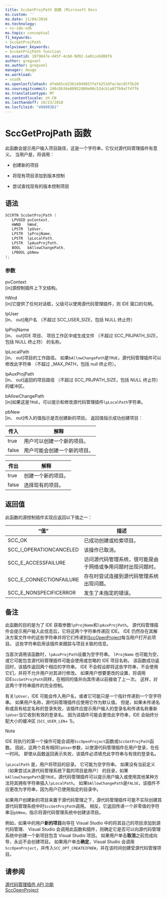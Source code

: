 ```yaml
---
title: SccGetProjPath 函数 |Microsoft Docs
ms.custom: ''
ms.date: 11/04/2016
ms.technology:
- vs-ide-sdk
ms.topic: conceptual
f1_keywords:
- SccGetProjPath
helpviewer_keywords:
- SccGetProjPath function
ms.assetid: 1079847e-d45f-4cb8-9d92-1e01ce5d08f6
author: gregvanl
ms.author: gregvanl
manager: douge
ms.workload:
- vssdk
ms.openlocfilehash: dfeb65cd23b14949857faf4253dfec3ec85f5b20
ms.sourcegitcommit: 240c8b34e80952d00e90c52dcb1a077b9aff47f6
ms.translationtype: MT
ms.contentlocale: zh-CN
ms.lasthandoff: 10/23/2018
ms.locfileid: "49889381"
---
```

# <a name="sccgetprojpath-function"></a>SccGetProjPath 函数
此函数会提示用户输入项目路径，这是一个字符串，它仅对源代码管理插件有意义。 当用户是，将调用：  
  
-   创建新的项目  
  
-   将现有项目添加到版本控制  
  
-   尝试查找现有的版本控制项目  
  
## <a name="syntax"></a>语法  
  
```cpp  
SCCRTN SccGetProjPath (  
   LPVOID pvContext,  
   HWND   hWnd,  
   LPSTR  lpUser,  
   LPSTR  lpProjName,  
   LPSTR  lpLocalPath,  
   LPSTR  lpAuxProjPath,  
   BOOL   bAllowChangePath,  
   LPBOOL pbNew  
);  
```  
  
### <a name="parameters"></a>参数  
 pvContext  
 [in]源控制插件上下文结构。  
  
 hWnd  
 [in]它提供了任何对话框，父级可以使用源代码管理插件，则 IDE 窗口的句柄。  
  
 lpUser  
 [in、 out]用户名 （不超过 SCC_USER_SIZE，包括 NULL 终止符）  
  
 lpProjName  
 [in、 out]IDE 项目、 项目工作区中或生成文件 （不超过 SCC_PRJPATH_SIZE，包括 NULL 终止符） 的名称。  
  
 lpLocalPath  
 [in、 out]项目的工作路径。 如果`bAllowChangePath`是`TRUE`，源代码管理插件可以修改此字符串 （不超过 _MAX_PATH，包括 null 终止符）。  
  
 lpAuxProjPath  
 [in、 out]返回的项目路径 （不超过 SCC_PRJPATH_SIZE，包括 NULL 终止符） 的缓冲区。  
  
 bAllowChangePath  
 [in]如果这是`TRUE`，可以提示和修改源代码管理插件`lpLocalPath`字符串。  
  
 pbNew  
 [in、 out]传入的值指示是否创建新的项目。 返回值指示成功创建项目：  
  
|传入|解释|  
|--------------|--------------------|  
|true|用户可以创建一个新的项目。|  
|false|用户可能会创建一个新的项目。|  
  
|传出|解释|  
|--------------|--------------------|  
|true|创建一个新的项目。|  
|false|选择现有的项目。|  
  
## <a name="return-value"></a>返回值  
 此函数的源控制插件实现应返回以下值之一：  
  
|“值”|描述|  
|-----------|-----------------|  
|SCC_OK|已成功创建或检索项目。|  
|SCC_I_OPERATIONCANCELED|该操作已取消。|  
|SCC_E_ACCESSFAILURE|访问源代码管理系统，很可能是由于网络或争用问题时出现问题时。|  
|SCC_E_CONNECTIONFAILURE|存在时尝试连接到源代码管理系统出现问题。|  
|SCC_E_NONSPECIFICERROR|发生了未指定的错误。|  
  
## <a name="remarks"></a>备注  
 此函数的目的是为了 IDE 获取参数`lpProjName`和`lpAuxProjPath`。 源代码管理插件会提示用户输入此信息后，它将这两个字符串传递回 IDE。 IDE 仍然存在其解决方案文件中的这些字符串并将它们传递到[SccOpenProject](../extensibility/sccopenproject-function.md)每当用户打开此项目。 这些字符串启用该插件来跟踪与项目关联的信息。  
  
 当首次调用该函数时，`lpAuxProjPath`设置为空字符串。 `lProjName` 也可能为空，或它可能包含源代码管理插件可能会使用或忽略的 IDE 项目名称。 该函数成功返回时，该插件返回两个相应的字符串。 IDE 不会假设即将这些字符串，不会使用它们，并将不允许用户对其进行修改。 如果用户想要更改的设置，将调用 IDE`SccGetProjPath`同样，在相同的值并向其传递以前接收了上一次。 这样，对这两个字符串插件的完全控制。  
  
 有关`lpUser`，IDE 可能会传入用户名，或者它可能只是一个指针传递到一个空字符串。 如果用户名称，源代码管理插件应使用它作为默认值。 但是，如果未传递名称或具有给定名称的登录失败，该插件应提示用户输入的登录名和传递名称重新`lpUser`当它收到有效的登录名。 因为该插件可能会更改此字符串，IDE 会始终分配大小的缓冲区 (`SCC_USER_LEN`+ 1)。  
  
> [!NOTE]
>  IDE 将执行的第一个操作可能会调用`SccOpenProject`函数或`SccGetProjPath`函数。 因此，这两个具有相同`lpUser`参数，以使源代码管理插件在用户登录，在任一时间。 即使从函数返回表示失败，该插件必须填充此字符串与有效的登录名。  
  
 `lpLocalPath` 是，用户将项目的目录。 它可能为空字符串。 如果没有当前定义 （如果尝试从源代码管理系统下载的项目是用户） 的目录，如果`bAllowChangePath`是`TRUE`，源代码管理插件可以提示用户输入或使用其他某种方法将其拥有字符串插入`lpLocalPath`。 如果`bAllowChangePath`是`FALSE`，该插件不应更改为字符串，因为用户已使用指定的目录中。  
  
 如果用户创建新的项目来置于源代码管理之下，源代码管理插件可能不实际创建其源代码管理系统中时`SccGetProjPath`调用。 相反，它返回传递一个非零值的字符串沿`pbNew`，指示将源代码管理系统中创建该项目。  
  
 例如，如果中的用户**新的项目**向导在 Visual Studio 中的将其自己的项目添加到源代码管理、 Visual Studio 会调用此函数和插件，则确定它是否可以向源代码管理系统中创建一个新项目包含 Visual Studio 项目。 如果用户单击**取消**之前完成向导，永远不会创建项目。 如果用户单击**确定**，Visual Studio 会调用`SccOpenProject`，并传入`SCC_OPT_CREATEIFNEW`，并在该时间创建受源代码管理项目。  
  
## <a name="see-also"></a>请参阅  
 [源代码管理插件 API 功能](../extensibility/source-control-plug-in-api-functions.md)   
 [SccOpenProject](../extensibility/sccopenproject-function.md)
